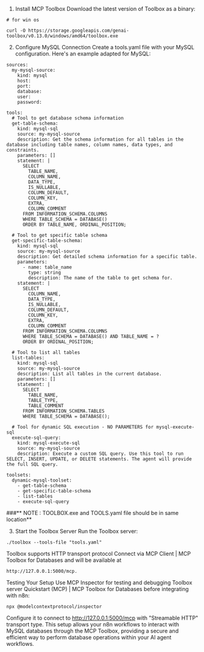1. Install MCP Toolbox
Download the latest version of Toolbox as a binary:
```
# for win os

curl -O https://storage.googleapis.com/genai-toolbox/v0.13.0/windows/amd64/toolbox.exe
```

2. Configure MySQL Connection
Create a tools.yaml file with your MySQL configuration. Here's an example adapted for MySQL:

```
sources:
  my-mysql-source:
    kind: mysql
    host: 
    port: 
    database: 
    user: 
    password: 

tools:
  # Tool to get database schema information
  get-table-schema:
    kind: mysql-sql
    source: my-mysql-source
    description: Get the schema information for all tables in the database including table names, column names, data types, and constraints.
    parameters: []
    statement: |
      SELECT 
        TABLE_NAME,
        COLUMN_NAME,
        DATA_TYPE,
        IS_NULLABLE,
        COLUMN_DEFAULT,
        COLUMN_KEY,
        EXTRA,
        COLUMN_COMMENT
      FROM INFORMATION_SCHEMA.COLUMNS 
      WHERE TABLE_SCHEMA = DATABASE()
      ORDER BY TABLE_NAME, ORDINAL_POSITION;

  # Tool to get specific table schema
  get-specific-table-schema:
    kind: mysql-sql
    source: my-mysql-source
    description: Get detailed schema information for a specific table.
    parameters:
      - name: table_name
        type: string
        description: The name of the table to get schema for.
    statement: |
      SELECT 
        COLUMN_NAME,
        DATA_TYPE,
        IS_NULLABLE,
        COLUMN_DEFAULT,
        COLUMN_KEY,
        EXTRA,
        COLUMN_COMMENT
      FROM INFORMATION_SCHEMA.COLUMNS 
      WHERE TABLE_SCHEMA = DATABASE() AND TABLE_NAME = ?
      ORDER BY ORDINAL_POSITION;

  # Tool to list all tables
  list-tables:
    kind: mysql-sql
    source: my-mysql-source
    description: List all tables in the current database.
    parameters: []
    statement: |
      SELECT 
        TABLE_NAME,
        TABLE_TYPE,
        TABLE_COMMENT
      FROM INFORMATION_SCHEMA.TABLES 
      WHERE TABLE_SCHEMA = DATABASE();

  # Tool for dynamic SQL execution - NO PARAMETERS for mysql-execute-sql
  execute-sql-query:
    kind: mysql-execute-sql
    source: my-mysql-source
    description: Execute a custom SQL query. Use this tool to run SELECT, INSERT, UPDATE, or DELETE statements. The agent will provide the full SQL query.

toolsets:
  dynamic-mysql-toolset:
    - get-table-schema
    - get-specific-table-schema
    - list-tables
    - execute-sql-query
```

###** NOTE : TOOLBOX.exe and TOOLS.yaml file should be in same location**


3. Start the Toolbox Server
Run the Toolbox server:

```
./toolbox --tools-file "tools.yaml"

```


Toolbox supports HTTP transport protocol Connect via MCP Client | MCP Toolbox for Databases and will be available at 
```
http://127.0.0.1:5000/mcp.
```

Testing Your Setup
Use MCP Inspector for testing and debugging Toolbox server Quickstart (MCP) | MCP Toolbox for Databases before integrating with n8n:

```
npx @modelcontextprotocol/inspector
```


Configure it to connect to http://127.0.0.1:5000/mcp with "Streamable HTTP" transport type.
This setup allows your n8n workflows to interact with MySQL databases through the MCP Toolbox, providing a secure and efficient way to perform database operations within your AI agent workflows.

